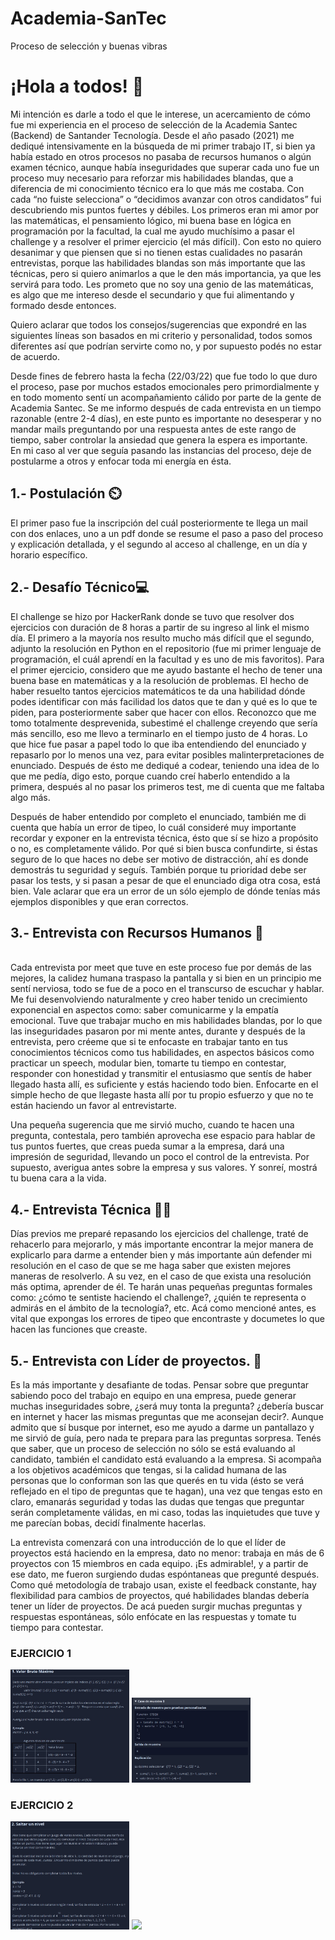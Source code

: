 # Academia-SanTec
Proceso de selección y buenas vibras


<h1>¡Hola a todos! 👋</h1> 
Mi intención es darle a todo el que le interese, un acercamiento de cómo fue mi experiencia en el proceso de selección de la Academia Santec (Backend) de Santander Tecnología.
Desde el año pasado (2021) me dediqué intensivamente en la búsqueda de mi primer trabajo IT, si bien ya había estado en otros procesos no pasaba de recursos humanos o algún examen técnico, aunque había inseguridades que superar cada uno fue un proceso muy necesario para reforzar mis habilidades blandas, que a diferencia de mi conocimiento técnico era lo que más me costaba.
Con cada “no fuiste selecciona” o “decidimos avanzar con otros candidatos” fui descubriendo mis puntos fuertes y débiles. Los primeros eran mi amor por las matemáticas, el pensamiento lógico, mi buena base en lógica en programación por la facultad, la cual me ayudo muchísimo a pasar el challenge y a resolver el primer ejercicio (el más difícil).
Con esto no quiero desanimar y que piensen que si no tienen estas cualidades no pasarán entrevistas, porque las habilidades blandas son más importante que las técnicas, pero si quiero animarlos a que le den más importancia, ya que les servirá para todo.
Les prometo que no soy una genio de las matemáticas, es algo que me intereso desde el secundario y que fui alimentando y formado desde entonces.

Quiero aclarar que todos los consejos/sugerencias que expondré en las siguientes líneas son basados en mi criterio y personalidad, todos somos diferentes así que podrían servirte como no, y por supuesto podés no estar de acuerdo.

Desde fines de febrero hasta la fecha (22/03/22) que fue todo lo que duro el proceso, pase por muchos estados emocionales pero primordialmente y en todo momento sentí un acompañamiento cálido por parte de la gente de Academia Santec. Se me informo después de cada entrevista en un tiempo razonable (entre 2-4 días), en este punto es importante no desesperar y no mandar mails preguntando por una respuesta antes de este rango de tiempo, saber controlar la ansiedad que genera la espera es importante.<br>
En mi caso al ver que seguía pasando las instancias del proceso, deje de postularme a otros y enfocar toda mi energía en ésta. 

<h2>1.- Postulación ⏲️</h2>
El primer paso fue la inscripción del cuál posteriormente te llega un mail con dos enlaces, uno a             
un pdf donde se resume el paso a paso del proceso y explicación detallada, y el segundo al acceso al challenge, en un día y horario específico.

<h2>2.- Desafío Técnico💻</h2>
El challenge se hizo por HackerRank donde se tuvo que resolver dos ejercicios con duración de 8 horas a partir de su ingreso al link el mismo día.
El primero a la mayoría nos resulto mucho más difícil que el segundo, adjunto la resolución en Python en el repositorio (fue mi primer lenguaje de programación, el cuál aprendí en la facultad y es uno de mis favoritos).
Para el primer ejercicio, considero que me ayudo bastante el hecho de tener una buena base en matemáticas y a la resolución de problemas. El hecho de haber resuelto tantos ejercicios matemáticos te da una habilidad dónde podes identificar con más facilidad los datos que te dan y qué es lo que te piden, para posteriormente saber que hacer con ellos.
Reconozco que me tomo totalmente desprevenida, subestimé el challenge creyendo que sería más sencillo, eso me llevo a terminarlo en el tiempo justo de 4 horas.
Lo que hice fue pasar a papel todo lo que iba entendiendo del enunciado y repasarlo por lo menos una vez, para evitar posibles malinterpretaciones de enunciado. Después de ésto  me dediqué a codear, teniendo una idea de lo que me pedía, digo esto, porque cuando creí haberlo entendido a la primera, después al no pasar los primeros test, me di cuenta que me faltaba algo más.

Después de haber entendido por completo el enunciado, también me di cuenta que había un error de tipeo, lo cuál consideré muy importante recordar y exponer en la entrevista técnica, ésto que sí se hizo a propósito o no, es completamente válido. Por qué si bien busca confundirte, si éstas seguro de lo que haces no debe ser motivo de distracción, ahí es donde demostrás tu seguridad y seguís. También porque tu prioridad debe ser pasar los tests, y si pasan a pesar de que el enunciado diga otra cosa, está bien. Vale aclarar que era un error de un sólo ejemplo de dónde tenías más ejemplos disponibles y que eran correctos.

<h2>3.- Entrevista con Recursos Humanos 🧖</h2><br>
Cada entrevista por meet que tuve en este proceso fue por demás de las mejores, la calidez humana traspaso la pantalla y si bien en un principio me sentí nerviosa, todo se fue de a poco en el transcurso de escuchar y hablar. Me fui desenvolviendo naturalmente y creo haber tenido un crecimiento exponencial en aspectos como: saber comunicarme y la empatía emocional.
Tuve que trabajar mucho en mis habilidades blandas, por lo que las inseguridades pasaron por mi mente antes, durante y después de la entrevista, pero créeme que si te enfocaste en trabajar tanto en tus conocimientos técnicos como tus habilidades, en aspectos básicos como practicar un speech, modular bien, tomarte tu tiempo en contestar, responder con honestidad y transmitir el entusiasmo que sentís de haber llegado hasta allí, es suficiente y estás haciendo todo bien.
Enfocarte en el simple hecho de que llegaste hasta allí por tu propio esfuerzo y que no te están haciendo un favor al entrevistarte.

Una pequeña sugerencia que me sirvió mucho, cuando te hacen una pregunta, contestala, pero también aprovecha ese espacio para hablar de tus puntos fuertes, que creas pueda sumar a la empresa, dará una impresión de seguridad, llevando un poco el control de la entrevista. Por supuesto, averigua antes sobre la empresa y sus valores. Y sonreí, mostrá tu buena cara a la vida.

<h2>4.- Entrevista Técnica 🧑‍💻</h2>
Días previos me preparé repasando los ejercicios del challenge, traté de rehacerlo para mejorarlo, y más importante encontrar la mejor manera de explicarlo para darme a entender bien y más importante aún defender mi resolución en el caso de que se me haga saber que existen mejores maneras de resolverlo. A su vez, en el caso de que exista una resolución más optima, aprender de él.
Te harán unas pequeñas preguntas formales como: ¿cómo te sentiste haciendo el challenge?, ¿quién te representa o admirás en el ámbito de la tecnología?, etc. 
Acá como mencioné antes, es vital que expongas los errores de tipeo que encontraste y documetes lo que hacen las funciones que creaste.

<h2>5.- Entrevista con Líder de proyectos. 👔</h2>
Es la más importante y desafiante de todas. Pensar sobre que preguntar sabiendo poco del trabajo en equipo en una empresa, puede generar muchas inseguridades sobre, ¿será muy tonta la pregunta? ¿debería buscar en internet y hacer las mismas preguntas que me aconsejan decir?.
Aunque admito que sí busque por internet, eso me ayudo a darme un pantallazo y me sirvió de guía, pero nada te prepara para las preguntas sorpresa.
Tenés que saber, que un proceso de selección no sólo se está evaluando al candidato, también el candidato está evaluando a la empresa. Si acompaña a los objetivos académicos que tengas, si la calidad humana de las personas que lo conforman son las que querés en tu vida (ésto se verá reflejado en el tipo de preguntas que te hagan), una vez que tengas esto en claro, emanarás seguridad y todas las dudas que tengas que preguntar serán completamente válidas, en mi caso, todas las inquietudes que tuve y me parecían bobas, decidí finalmente hacerlas.

La entrevista comenzará con una introducción de lo que el líder de proyectos está haciendo en la empresa, dato no menor: trabaja en más de 6 proyectos con 15 miembros en cada equipo. ¡Es admirable!, y a partir de ese dato, me fueron surgiendo dudas espóntaneas que pregunté después. Como qué metodología de trabajo usan, existe el feedback constante, hay flexibilidad para cambios de proyectos, qué habilidades blandas debería tener un líder de proyectos.
De acá pueden surgir muchas preguntas y respuestas espontáneas, sólo enfócate en las respuestas y tomate tu tiempo para contestar.

<h3>EJERCICIO 1</h3>
<img src="imagen-ej1.jpeg" width=190px>
<img src="imagen-ej1-1.jpeg" width=190px>

<h3>EJERCICIO 2</h3>
<img src="imagen-ej2.jpeg" width=190px>
<img src="imagen-ej2-2.jpeg" width=190px>
